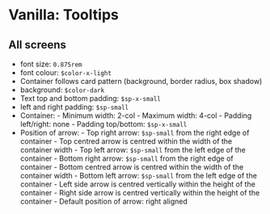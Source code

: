 # Vanilla: Tooltips

## All screens
- font size: `0.875rem`
- font colour: `$color-x-light`
- Container follows card pattern (background, border radius, box shadow)
- background: `$color-dark`
- Text top and bottom padding: `$sp-x-small`
- left and right padding: `$sp-small`
- Container:
		- Minimum width: 2-col
		- Maximum width: 4-col
		- Padding left/right: none
		- Padding top/bottom: `$sp-x-small`
- Position of arrow:
		- Top right arrow: `$sp-small` from the right edge of container
		- Top centred arrow is centred within the width of the container width
		- Top left arrow: `$sp-small` from the left edge of the container
		- Bottom right arrow: `$sp-small` from the right edge of container
		- Bottom centred arrow is centred within the width of the container width
		- Bottom left arrow: `$sp-small` from the left edge of the container
		- Left side arrow is centred vertically within the height of the container
		- Right side arrow is centred vertically within the height of the container
		- Default position of arrow: right aligned

